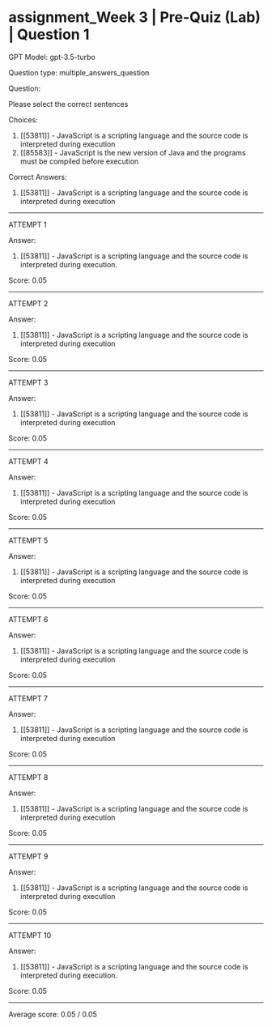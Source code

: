 # assignment_Week 3 | Pre-Quiz (Lab) | Question 1

GPT Model: gpt-3.5-turbo

Question type: multiple_answers_question

Question:
<div><span>Please select the correct sentences</span></div>

Choices:
1. [[53811]] - JavaScript is a scripting language and the source code is interpreted during execution
2. [[85583]] - JavaScript is the new version of Java and the programs must be compiled before execution

Correct Answers:
1. [[53811]] - JavaScript is a scripting language and the source code is interpreted during execution

****************************************

ATTEMPT 1

Answer:
1. [[53811]] - JavaScript is a scripting language and the source code is interpreted during execution.

Score: 0.05

--------------------

ATTEMPT 2

Answer: 
1. [[53811]] - JavaScript is a scripting language and the source code is interpreted during execution

Score: 0.05

--------------------

ATTEMPT 3

Answer: 
1. [[53811]] - JavaScript is a scripting language and the source code is interpreted during execution

Score: 0.05

--------------------

ATTEMPT 4

Answer: 
1. [[53811]] - JavaScript is a scripting language and the source code is interpreted during execution

Score: 0.05

--------------------

ATTEMPT 5

Answer: 
1. [[53811]] - JavaScript is a scripting language and the source code is interpreted during execution

Score: 0.05

--------------------

ATTEMPT 6

Answer: 
1. [[53811]] - JavaScript is a scripting language and the source code is interpreted during execution

Score: 0.05

--------------------

ATTEMPT 7

Answer: 
1. [[53811]] - JavaScript is a scripting language and the source code is interpreted during execution

Score: 0.05

--------------------

ATTEMPT 8

Answer: 
1. [[53811]] - JavaScript is a scripting language and the source code is interpreted during execution

Score: 0.05

--------------------

ATTEMPT 9

Answer:
1. [[53811]] - JavaScript is a scripting language and the source code is interpreted during execution

Score: 0.05

--------------------

ATTEMPT 10

Answer: 
1. [[53811]] - JavaScript is a scripting language and the source code is interpreted during execution.

Score: 0.05

--------------------

Average score: 0.05 / 0.05
